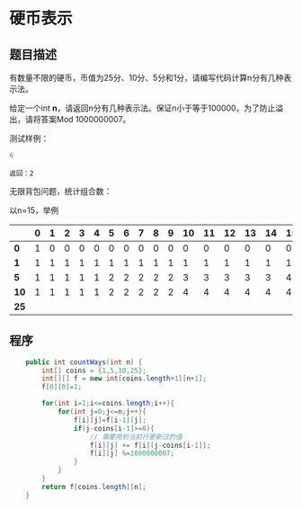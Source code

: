 # 硬币表示 

## 题目描述

有数量不限的硬币，币值为25分、10分、5分和1分，请编写代码计算n分有几种表示法。

给定一个int **n**，请返回n分有几种表示法。保证n小于等于100000，为了防止溢出，请将答案Mod 1000000007。

测试样例：

```mathematica
6
```
```
返回：2
```

无限背包问题，统计组合数：

以n=15，举例

|        | 0    | **1** | **2** | **3** | **4** | **5** | **6** | **7** | **8** | **9** | **10** | **11** | **12** | **13** | **14** | **15** |
| ------ | ---- | ----- | ----- | ----- | ----- | ----- | ----- | ----- | ----- | ----- | ------ | ------ | ------ | ------ | ------ | ------ |
| **0**  | 1    | 0     | 0     | 0     | 0     | 0     | 0     | 0     | 0     | 0     | 0      | 0      | 0      | 0      | 0      | 0      |
| **1**  | 1    | 1     | 1     | 1     | 1     | 1     | 1     | 1     | 1     | 1     | 1      | 1      | 1      | 1      | 1      | 1      |
| **5**  | 1    | 1     | 1     | 1     | 1     | 2     | 2     | 2     | 2     | 2     | 3      | 3      | 3      | 3      | 3      | 4      |
| **10** | 1    | 1     | 1     | 1     | 1     | 2     | 2     | 2     | 2     | 2     | 4      | 4      | 4      | 4      | 4      | 4      |
| **25** |      |       |       |       |       |       |       |       |       |       |        |        |        |        |        |        |

## 程序  

```java
    public int countWays(int n) {
        int[] coins = {1,5,10,25};
        int[][] f = new int[coins.length+1][n+1];
        f[0][0]=1;

        for(int i=1;i<=coins.length;i++){
            for(int j=0;j<=n;j++){
                f[i][j]=f[i-1][j];
                if(j-coins[i-1]>=0){
                    // 需要用到当前行更新过的值
                    f[i][j] += f[i][j-coins[i-1]];
                    f[i][j] %=1000000007;
                }
            }
        }
        return f[coins.length][n];
    }
```

